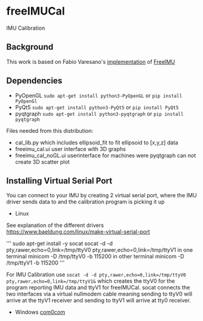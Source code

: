 # freeIMUCal
IMU Calibration

## Background
This work is based on Fabio Varesano's [implementation](https://www.researchgate.net/publication/258817923_FreeIMU_An_Open_Hardware_Framework_for_Orientation_and_Motion_Sensing) of [FreeIMU](https://github.com/Fabio-Varesano-Association/freeimu)

## Dependencies
- PyOpenGL `sudo apt-get install python3-PyOpenGL` or `pip install PyOpenGl`
- PyQt5 `sudo apt-get install python3-PyQt5`  or `pip install PyQt5`
- pyqtgraph `sudo apt-get install python3-pyqtgraph`  or `pip install pyqtgraph`

Files needed from this distribution:
- cal_lib.py which includes ellipsoid_fit to fit ellipsoid to [x,y,z] data
- freeimu_cal.ui user interface with 3D graphs
- freeimu_cal_noGL.ui userinterface for machines were pyqtgraph can not create 3D scatter plot

## Installing Virtual Serial Port
You can connect to your IMU by creating 2 virtual serial port, where the IMU driver sends data to and the calibration program is picking it up

- Linux

See explanation of the different drivers https://www.baeldung.com/linux/make-virtual-serial-port

'''
sudo apt-get install -y socat
socat -d -d pty,rawer,echo=0,link=/tmp/ttyV0 pty,rawer,echo=0,link=/tmp/ttyV1
in one terminal
minicom -D /tmp/ttyV0 -b 115200
in other terminal
minicom -D /tmp/ttyV1 -b 115200
'''

For IMU Calibration use `socat -d -d pty,rawer,echo=0,link=/tmp/ttyV0 pty,rawer,echo=0,link=/tmp/ttyV1&` which creates the ttyV0 for the program reporting IMU data and ttyV1 for freeIMUCal. socat connects the two interfaces via a virtual nullmodem cable meaning sending to ttyV0 will arrive at the ttyV1 receiver and sending to ttyV1 will arrive at tty0 receiver.

- Windows
[com0com](https://sourceforge.net/projects/com0com/)
